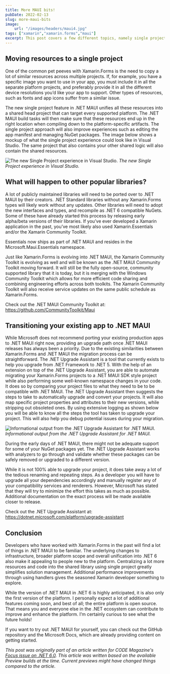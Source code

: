 ```yaml
---
title: More MAUI bits!
pubDate: 2022-02-13
slug: more-maui-bits
image:
    url: "/images/headers/maui4.jpg"
tags: ["xamarin","xamarin.forms","maui"]
excerpt: This post covers a few different topics, namely single project, the Xamarin Community Toolkit and migrating from Xamarin.Forms to MAUI.
---
```


## Moving resources to a single project

One of the common pet peeves with Xamarin.Forms is the need to copy a lot of similar resources across multiple projects. If, for example, you have a specific image you want to use in your app, you must include it in all the separate platform projects, and preferably provide it in all the different device resolutions you’d like your app to support. Other types of resources, such as fonts and app icons suffer from a similar issue.

The new single project feature in .NET MAUI unifies all these resources into a shared head project that can target every supported platform. The .NET MAUI build tasks will then make sure that these resources end up in the right location when compiling down to the platform-specific artifacts. The single project approach will also improve experiences such as editing the app manifest and managing NuGet packages. The image below shows a mockup of what the single project experience could look like in Visual Studio. The same project that also contains your other shared logic will also contain the shared resources.

![The new Single Project experience in Visual Studio.](/images/posts/singleproject.jpg)
*The new Single Project experience in Visual Studio.*

## What will happen to other popular libraries?

A lot of publicly maintained libraries will need to be ported over to .NET MAUI by their creators. .NET Standard libraries without any Xamarin.Forms types will likely work without any updates. Other libraries will need to adopt the new interfaces and types, and recompile as .NET 6 compatible NuGets. Some of these have already started this process by releasing early alpha/beta versions of their libraries. If you’ve ever developed a Xamarin application in the past, you’ve most likely also used Xamarin.Essentials and/or the Xamarin Community Toolkit. 

Essentials now ships as part of .NET MAUI and resides in the Microsoft.Maui.Essentials namespace. 

Just like Xamarin.Forms is evolving into .NET MAUI, the Xamarin Community Toolkit is evolving as well and will be known as the .NET MAUI Community Toolkit moving forward. It will still be the fully open-source, community supported library that it is today, but it is merging with the Windows Community Toolkit which allows for more efficient code sharing and combining engineering efforts across both toolkits. The Xamarin Community Toolkit will also receive service updates on the same public schedule as Xamarin.Forms.

Check out the .NET MAUI Community Toolkit at: https://github.com/CommunityToolkit/Maui

## Transitioning your existing app to .NET MAUI

While Microsoft does not recommend porting your existing production apps to .NET MAUI right now, providing an upgrade path once .NET MAUI releases has always been a priority. Due to the existing similarities between Xamarin.Forms and .NET MAUI the migration process can be straightforward. The .NET Upgrade Assistant is a tool that currently exists to help you upgrade from .NET Framework to .NET 5. With the help of an extension on top of the .NET Upgrade Assistant, you are able to automate migrating your Xamarin.Forms projects to a .NET MAUI SDK style project while also performing some well-known namespace changes in your code. It does so by comparing your project files to what they need to be to be compatible with .NET MAUI. The .NET Upgrade Assistant then suggests the steps to take to automatically upgrade and convert your projects. It will also map specific project properties and attributes to their new versions, while stripping out obsoleted ones. By using extensive logging as shown below you will be able to know all the steps the tool has taken to upgrade your project. This will also help you debug potential issues during your migration.

![Informational output from the .NET Upgrade Assistant for .NET MAUI.](/images/posts/upgradeassistant.jpg)
*Informational output from the .NET Upgrade Assistant for .NET MAUI.*

During the early days of .NET MAUI, there might not be adequate support for some of your NuGet packages yet. The .NET Upgrade Assistant works with analyzers to go through and validate whether these packages can be safely removed or upgraded to a different version.

While it is not 100% able to upgrade your project, it does take away a lot of the tedious renaming and repeating steps. As a developer you will have to upgrade all your dependencies accordingly and manually register any of your compatibility services and renderers. However, Microsoft has stated that they will try to minimize the effort this takes as much as possible. Additional documentation on the exact process will be made available closer to release.

Check out the .NET Upgrade Assistant at: https://dotnet.microsoft.com/platform/upgrade-assistant

## Conclusion

Developers who have worked with Xamarin.Forms in the past will find a lot of things in .NET MAUI to be familiar. The underlying changes to infrastructure, broader platform scope and overall unification into .NET 6 also make it appealing to people new to the platform. Centralizing a lot more resources and code into the shared library using single project greatly simplifies solution management. Additional performance improvements through using handlers gives the seasoned Xamarin developer something to explore. 

While the version of .NET MAUI in .NET 6 is highly anticipated, it is also only the first version of the platform. I personally expect a lot of additional features coming soon, and best of all; the entire platform is open source. That means you and everyone else in the .NET ecosystem can contribute to improve and enhance the platform. I’m certainly curious to see what the future holds!

If you want to try out .NET MAUI for yourself, you can check out the GitHub repository and the Microsoft Docs, which are already providing content on getting started.

_This post was originally part of an article written for CODE Magazine's [Focus issue on .NET 6.0](https://www.codemag.com/Magazine/Issue/dotnet6). This article was written based on the available Preview builds at the time. Current previews might have changed things compared to the article._